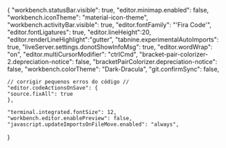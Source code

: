 { 
    "workbench.statusBar.visible": true, 
    "editor.minimap.enabled": false, 
    "workbench.iconTheme": "material-icon-theme", 
    "workbench.activityBar.visible": true, 
    "editor.fontFamily": "'Fira Code'", 
    "editor.fontLigatures": true, 
    "editor.lineHeight":20, 
    "editor.renderLineHighlight":"gutter", 
    "tabnine.experimentalAutoImports": true, 
    "liveServer.settings.donotShowInfoMsg": true, 
    "editor.wordWrap": "on", 
    "editor.multiCursorModifier": "ctrlCmd", 
    "bracket-pair-colorizer-2.depreciation-notice": false, 
    "bracketPairColorizer.depreciation-notice": false, 
    "workbench.colorTheme": "Dark-Dracula", 
    "git.confirmSync": false,

    // corrigir pequenos erros do código //
    "editor.codeActionsOnSave": {
    "source.fixAll": true
    },
  
    "terminal.integrated.fontSize": 12,
    "workbench.editor.enablePreview": false,
    "javascript.updateImportsOnFileMove.enabled": "always",
}